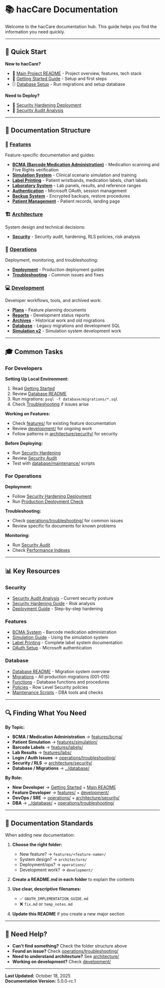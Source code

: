 # 📚 hacCare Documentation

Welcome to the hacCare documentation hub. This guide helps you find the information you need quickly.

---

## 🚀 Quick Start

**New to hacCare?**
- 📖 [Main Project README](../README.md) - Project overview, features, tech stack
- 🏥 [Getting Started Guide](getting-started/) - Setup and first steps
- 🗄️ [Database Setup](../database/README.md) - Run migrations and setup database

**Need to Deploy?**
- 🚀 [Security Hardening Deployment](architecture/security/SECURITY_HARDENING_DEPLOYMENT.md)
- 🔐 [Security Audit Analysis](architecture/security/SECURITY_AUDIT_ANALYSIS.md)

---

## 📂 Documentation Structure

### 🎯 [Features](features/)
Feature-specific documentation and guides:

- **[BCMA (Barcode Medication Administration)](features/bcma/)** - Medication scanning and Five Rights verification
- **[Simulation System](features/simulation/)** - Clinical scenario simulation and training
- **[Label Printing](features/labels/)** - Patient wristbands, medication labels, chart labels
- **[Laboratory System](features/labs/)** - Lab panels, results, and reference ranges
- **[Authentication](features/auth/)** - Microsoft OAuth, session management
- **[Backup System](features/backup/)** - Encrypted backups, restore procedures
- **[Patient Management](features/patients/)** - Patient records, landing page

### 🏗️ [Architecture](architecture/)
System design and technical decisions:

- **[Security](architecture/security/)** - Security audit, hardening, RLS policies, risk analysis

### 🔧 [Operations](operations/)
Deployment, monitoring, and troubleshooting:

- **[Deployment](operations/deployment/)** - Production deployment guides
- **[Troubleshooting](operations/troubleshooting/)** - Common issues and fixes

### 💻 [Development](development/)
Developer workflows, tools, and archived work:

- **[Plans](development/plans/)** - Feature planning documents
- **[Reports](development/reports/)** - Development status reports
- **[Archives](development/archives/)** - Historical work and old migrations
- **[Database](development/database/)** - Legacy migrations and development SQL
- **[Simulation v2](development/simulation-v2/)** - Simulation system development work

---

## 🎓 Common Tasks

### For Developers

**Setting Up Local Environment:**
1. Read [Getting Started](getting-started/)
2. Review [Database README](../database/README.md)
3. Run migrations: `psql -f database/migrations/*.sql`
4. Check [Troubleshooting](operations/troubleshooting/) if issues arise

**Working on Features:**
- Check [features/](features/) for existing feature documentation
- Review [development/](development/) for ongoing work
- Follow patterns in [architecture/security/](architecture/security/) for security

**Before Deploying:**
- Run [Security Hardening](architecture/security/SECURITY_HARDENING_DEPLOYMENT.md)
- Review [Security Audit](architecture/security/SECURITY_AUDIT_ANALYSIS.md)
- Test with [database/maintenance/](../database/maintenance/) scripts

### For Operations

**Deployment:**
- Follow [Security Hardening Deployment](architecture/security/SECURITY_HARDENING_DEPLOYMENT.md)
- Run [Production Deployment Check](../database/maintenance/production_deployment_check.sql)

**Troubleshooting:**
- Check [operations/troubleshooting/](operations/troubleshooting/) for common issues
- Review specific fix documents for known problems

**Monitoring:**
- Run [Security Audit](../database/maintenance/security_audit.sql)
- Check [Performance Indexes](../database/maintenance/performance_indexes.sql)

---

## 📊 Key Resources

### Security
- [Security Audit Analysis](architecture/security/SECURITY_AUDIT_ANALYSIS.md) - Current security posture
- [Security Hardening Guide](architecture/security/SECURITY_HARDENING_RISK_ANALYSIS.md) - Risk analysis
- [Deployment Guide](architecture/security/SECURITY_HARDENING_DEPLOYMENT.md) - Step-by-step hardening

### Features
- [BCMA System](features/bcma/MEDICATION_BARCODE_OPTIMIZATION.md) - Barcode medication administration
- [Simulation Guide](features/simulation/SIMULATION_USER_GUIDE.md) - Using the simulation system
- [Label Printing](features/labels/) - Complete label system documentation
- [OAuth Setup](features/auth/MICROSOFT_OAUTH_SETUP.md) - Microsoft authentication

### Database
- [Database README](../database/README.md) - Migration system overview
- [Migrations](../database/migrations/) - All production migrations (001-015)
- [Functions](../database/functions/) - Database functions and procedures
- [Policies](../database/policies/) - Row Level Security policies
- [Maintenance Scripts](../database/maintenance/) - DBA tools and checks

---

## 🔍 Finding What You Need

**By Topic:**
- **BCMA / Medication Administration** → [features/bcma/](features/bcma/)
- **Patient Simulation** → [features/simulation/](features/simulation/)
- **Barcode Labels** → [features/labels/](features/labels/)
- **Lab Results** → [features/labs/](features/labs/)
- **Login / Auth Issues** → [operations/troubleshooting/](operations/troubleshooting/)
- **Security / RLS** → [architecture/security/](architecture/security/)
- **Database / Migrations** → [../database/](../database/)

**By Role:**
- **New Developer** → [Getting Started](getting-started/) + [Main README](../README.md)
- **Feature Developer** → [features/](features/) + [development/](development/)
- **DevOps / SRE** → [operations/](operations/) + [architecture/security/](architecture/security/)
- **DBA** → [../database/](../database/) + [operations/troubleshooting/](operations/troubleshooting/)

---

## 📝 Documentation Standards

When adding new documentation:

1. **Choose the right folder:**
   - New feature? → `features/<feature-name>/`
   - System design? → `architecture/`
   - Deployment/ops? → `operations/`
   - Development work? → `development/`

2. **Create a README.md in each folder** to explain the contents

3. **Use clear, descriptive filenames:**
   - ✅ `OAUTH_IMPLEMENTATION_GUIDE.md`
   - ❌ `fix.md` or `temp_notes.md`

4. **Update this README** if you create a new major section

---

## 💬 Need Help?

- **Can't find something?** Check the folder structure above
- **Found an issue?** Check [operations/troubleshooting/](operations/troubleshooting/)
- **Need to understand architecture?** See [architecture/](architecture/)
- **Working on development?** Check [development/](development/)

---

**Last Updated:** October 18, 2025  
**Documentation Version:** 5.0.0-rc.1
